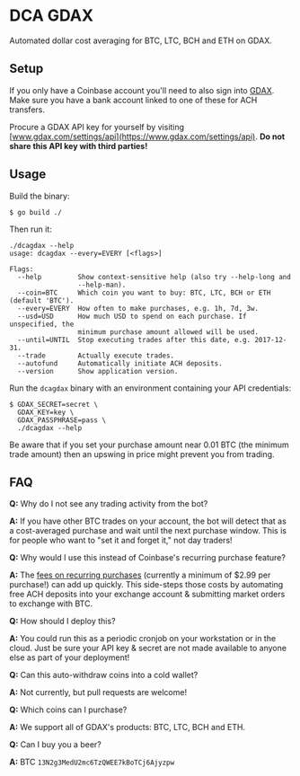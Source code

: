 # DCA GDAX

Automated dollar cost averaging for BTC, LTC, BCH and ETH on GDAX.

## Setup

If you only have a Coinbase account you'll need to also sign into
[GDAX](gdax.com). Make sure you have a bank account linked to one of these for
ACH transfers.

Procure a GDAX API key for yourself by visiting
[www.gdax.com/settings/api](https://www.gdax.com/settings/api). **Do not share
this API key with third parties!**

## Usage

Build the binary:

```
$ go build ./
```

Then run it:

```
./dcagdax --help
usage: dcagdax --every=EVERY [<flags>]

Flags:
  --help         Show context-sensitive help (also try --help-long and
                 --help-man).
  --coin=BTC     Which coin you want to buy: BTC, LTC, BCH or ETH (default 'BTC').
  --every=EVERY  How often to make purchases, e.g. 1h, 7d, 3w.
  --usd=USD      How much USD to spend on each purchase. If unspecified, the
                 minimum purchase amount allowed will be used.
  --until=UNTIL  Stop executing trades after this date, e.g. 2017-12-31.
  --trade        Actually execute trades.
  --autofund     Automatically initiate ACH deposits.
  --version      Show application version.
```

Run the `dcagdax` binary with an environment containing your API credentials:
```
$ GDAX_SECRET=secret \
  GDAX_KEY=key \
  GDAX_PASSPHRASE=pass \
  ./dcagdax --help
```

Be aware that if you set your purchase amount near 0.01 BTC (the minimum trade
amount) then an upswing in price might prevent you from trading.

## FAQ

**Q:** Why do I not see any trading activity from the bot?

**A:** If you have other BTC trades on your account, the bot will detect that as a
cost-averaged purchase and wait until the next purchase window. This is for
people who want to "set it and forget it," not day traders!

**Q:** Why would I use this instead of Coinbase's recurring purchase feature?

**A:** The [fees on recurring
purchases](https://support.coinbase.com/customer/portal/articles/2109597)
(currently a minimum of $2.99 per purchase!) can add up quickly. This
side-steps those costs by automating free ACH deposits into your exchange
account & submitting market orders to exchange with BTC.

**Q:** How should I deploy this?

**A:** You could run this as a periodic cronjob on your workstation or in the
cloud. Just be sure your API key & secret are not made available to anyone else
as part of your deployment!

**Q:** Can this auto-withdraw coins into a cold wallet?

**A:** Not currently, but pull requests are welcome!

**Q:** Which coins can I purchase?

**A:** We support all of GDAX's products: BTC, LTC, BCH and ETH.

**Q:** Can I buy you a beer?

**A:** BTC `13N2g3MedU2mc6TzQWEE7kBoTCj6Ajyzpw`

